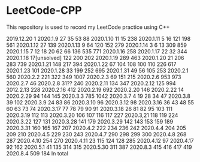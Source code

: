 # LeetCode-CPP
This repository is used to record my LeetCode practice using C++

2019.12.20 1
2020.1.9   27 35 53 88
2020.1.10  11 15 238
2020.1.11  5 16 121 198 561
2020.1.12  27 139
2020.1.13  9 64 120 152 279
2020.1.14  3 6 13 309 859
2020.1.15  7 12 18 20 62 66 136 535 771
2020.1.16  258
2020.1.17  22 32 344
2020.1.18  17[unsolved] 122 200 202
2020.1.19  289 463
2020.1.20  21 206 283 739
2020.1.21  148 217 394
2020.1.22  67 104 108 100 110 226 617
2020.1.23  101
2020.1.28  33 199 252 695
2020.1.31  49 56 105 253
2020.2.1   560
2020.2.2   221 322 349 1007
2020.2.3   69 151 215
2020.2.6   953 973
2020.2.7   46
2020.2.8   31?? 240
2020.2.11  134 347
2020.2.12  125 994
2012.2.13  228
2020.2.16  412
2020.2.19  692
2020.2.20  146
2020.2.22  14
2020.2.29  94 144 145
2020.3.3   785 1042
2020.3.7   4 19 28 34 47
2020.3.8   39 102
2020.3.9   24 83 86
2020.3.10  96
2020.3.12  98
2020.3.16  36 43 48 55 60 63 73 74
2020.3.17  77 78 79 90 91
2020.3.18  26 81 82 95 103 111
2020.3.19  112 113
2020.3.20  106 107 116 117 227
2020.3,21  118 119 224
2020.3.22  127 131
2020.3.28  141 179
2020.3.29  142 143 153 159 189
2020.3.31  160 165 167 207
2020.4.2   222 234 236 242
2020.4.4   204 205 209 210
2020.4.5   229 230 243
2020.4.7   290 298 299 300
2020.4.8   268 287
2020.4.10  254 270
2020.4.11  23 115 124 128 285
2020.4.12  97
2020.4.17  92 162
2020.5.1   41 135 314 315 
2020.5.30  311 387
2020.8.3   415 416 417 419
2020.8.4   509
184 In total


